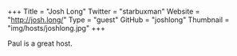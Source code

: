 +++
Title = "Josh Long"
Twitter = "starbuxman"
Website = "http://josh.long/"
Type = "guest"
GitHub = "joshlong"
Thumbnail = "img/hosts/joshlong.jpg"
+++

Paul is a great host.